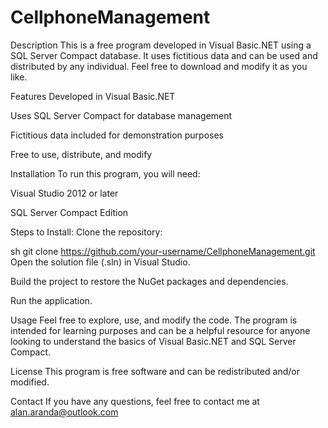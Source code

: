 # CellphoneManagement

Description
This is a free program developed in Visual Basic.NET using a SQL Server Compact database. It uses fictitious data and can be used and distributed by any individual. Feel free to download and modify it as you like.

Features
Developed in Visual Basic.NET

Uses SQL Server Compact for database management

Fictitious data included for demonstration purposes

Free to use, distribute, and modify

Installation
To run this program, you will need:

Visual Studio 2012 or later

SQL Server Compact Edition

Steps to Install:
Clone the repository:

sh
git clone https://github.com/your-username/CellphoneManagement.git
Open the solution file (.sln) in Visual Studio.

Build the project to restore the NuGet packages and dependencies.

Run the application.

Usage
Feel free to explore, use, and modify the code. The program is intended for learning purposes and can be a helpful resource for anyone looking to understand the basics of Visual Basic.NET and SQL Server Compact.

License
This program is free software and can be redistributed and/or modified.

Contact
If you have any questions, feel free to contact me at alan.aranda@outlook.com
